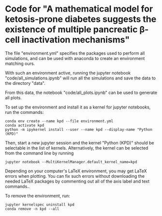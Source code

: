 # Code for "A mathematical model for ketosis-prone diabetes suggests the existence of multiple  pancreatic β-cell inactivation mechanisms"

The file "environment.yml" specifies the packages used to perform all simulations, and can be used with anaconda to create an environment matching ours.

With such an environment active, running the jupyter notebook "code/all_simulations.ipynb" will run all the simulations and save the data to the directory "data".

From this data, the notebook "code/all_plots.ipynb" can be used to generate all plots. 

To set up the environment and install it as a kernel for jupyter notebooks, run the commands:

```
conda env create --name kpd --file environment.yml
conda activate kpd
python -m ipykernel install --user --name kpd --display-name "Python (KPD)"
```

Then, start a new jupyter session and the kernel "Python (KPD)" should be selectable in the list of kernels. Alternatively, the kernel can be selected from the command line by running

```
jupyter notebook --MultiKernelManager.default_kernel_name=kpd
```

Depending on your computer's LaTeX environment, you may get LaTeX errors when plotting. You can fix such errors without downloading the needed LaTeX packages by commenting out all of the axis label and text commands..

To remove the environment, run:
```
jupyter kernelspec uninstall kpd
conda remove -n kpd --all
```


